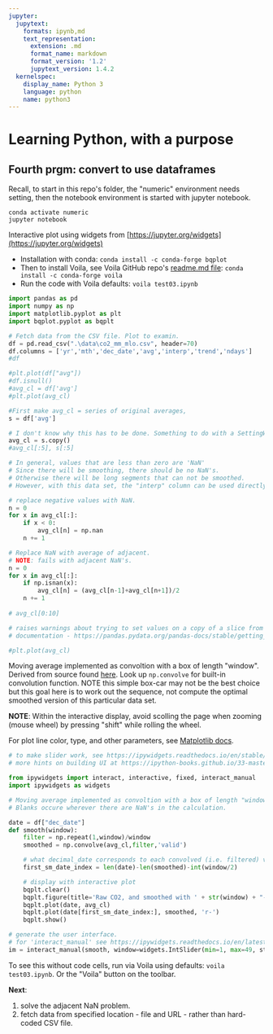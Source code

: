 ```yaml
---
jupyter:
  jupytext:
    formats: ipynb,md
    text_representation:
      extension: .md
      format_name: markdown
      format_version: '1.2'
      jupytext_version: 1.4.2
  kernelspec:
    display_name: Python 3
    language: python
    name: python3
---
```


# Learning Python, with a purpose

## Fourth prgm: convert to use dataframes

Recall, to start in this repo's folder, the "numeric" environment needs setting, then the notebook environment is started with jupyter notebook.

```
conda activate numeric
jupyter notebook
```

Interactive plot using widgets from [https://jupyter.org/widgets](https://jupyter.org/widgets)

* Installation with conda: `conda install -c conda-forge bqplot`
* Then to install Voila, see Voila GitHub repo's [readme.md file](https://github.com/voila-dashboards/voila/blob/master/README.md): `conda install -c conda-forge voila`
* Run the code with Voila defaults: `voila test03.ipynb`

```python
import pandas as pd
import numpy as np
import matplotlib.pyplot as plt
import bqplot.pyplot as bqplt
```

```python
# Fetch data from the CSV file. Plot to examin.
df = pd.read_csv(".\data\co2_mm_mlo.csv", header=70)
df.columns = ['yr','mth','dec_date','avg','interp','trend','ndays']
#df
```

```python
#plt.plot(df["avg"])
#df.isnull() 
#avg_cl = df['avg']
#plt.plot(avg_cl)
```

```python
#First make avg_cl = series of original averages, 
s = df['avg']

# I don't know why this has to be done. Something to do with a SettingWithCopy warning.
avg_cl = s.copy()
#avg_cl[:5], s[:5]
```

```python
# In general, values that are less than zero are 'NaN'
# Since there will be smoothing, there should be no NaN's.
# Otherwise there will be long segments that can not be smoothed.
# However, with this data set, the "interp" column can be used directly since it fills in the NaNs 

# replace negative values with NaN.
n = 0
for x in avg_cl[:]:
    if x < 0:
        avg_cl[n] = np.nan
    n += 1

# Replace NaN with average of adjacent.
# NOTE: fails with adjacent NaN's.
n = 0
for x in avg_cl[:]:
    if np.isnan(x):
        avg_cl[n] = (avg_cl[n-1]+avg_cl[n+1])/2
    n += 1
    
# avg_cl[0:10]

# raises warnings about trying to set values on a copy of a slice from a dataframe.
# documentation - https://pandas.pydata.org/pandas-docs/stable/getting_started/10min.html
```

```python
#plt.plot(avg_cl)
```

Moving average implemented as convoltion with a box of length "window".
Derived from source found [here](https://gordoncluster.wordpress.com/2014/02/13/python-numpy-how-to-generate-moving-averages-efficiently-part-2/).  Look up `np.convolve` for built-in convolution function. NOTE this simple box-car may not be the best choice but this goal here is to work out the sequence, not compute the optimal smoothed version of this particular data set. 

**NOTE**: Within the interactive display, avoid scolling the page when zooming (mouse wheel) by pressing "shift" while rolling the wheel.

For plot line color, type, and other parameters, see [Matplotlib docs](https://matplotlib.org/2.1.1/api/_as_gen/matplotlib.pyplot.plot.html).

```python
# to make slider work, see https://ipywidgets.readthedocs.io/en/stable/examples/Using%20Interact.html
# more hints on building UI at https://ipython-books.github.io/33-mastering-widgets-in-the-jupyter-notebook/

from ipywidgets import interact, interactive, fixed, interact_manual
import ipywidgets as widgets

# Moving average implemented as convoltion with a box of length "window".
# Blanks occure wherever there are NaN's in the calculation.

date = df["dec_date"]
def smooth(window):    
    filter = np.repeat(1,window)/window
    smoothed = np.convolve(avg_cl,filter,'valid')

    # what decimal_date corresponds to each convolved (i.e. filtered) value?
    first_sm_date_index = len(date)-len(smoothed)-int(window/2)

    # display with interactive plot
    bqplt.clear()
    bqplt.figure(title='Raw CO2, and smoothed with ' + str(window) + "-point window.")
    bqplt.plot(date, avg_cl)
    bqplt.plot(date[first_sm_date_index:], smoothed, 'r-')
    bqplt.show()

# generate the user interface. 
# for 'interact_manual' see https://ipywidgets.readthedocs.io/en/latest/examples/Using%20Interact.html
im = interact_manual(smooth, window=widgets.IntSlider(min=1, max=49, step=1, value=11));
```

To see this without code cells, run via Voila using defaults: `voila test03.ipynb`. Or the "Voila" button on the toolbar.

**Next**:

1. solve the adjacent NaN problem.
2. fetch data from specified location - file and URL - rather than hard-coded CSV file.

```python

```
